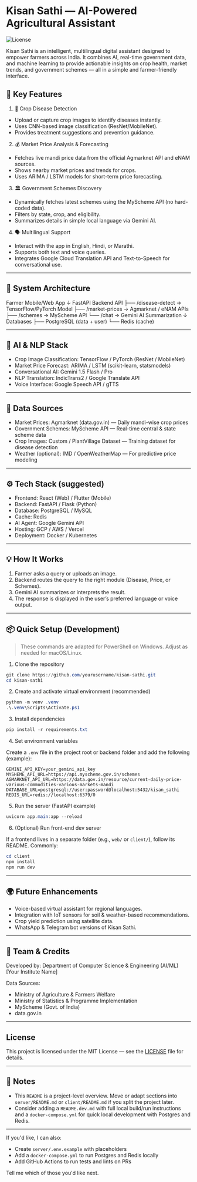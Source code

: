
# Kisan Sathi — AI-Powered Agricultural Assistant

![License](https://img.shields.io/badge/license-MIT-brightgreen.svg)

Kisan Sathi is an intelligent, multilingual digital assistant designed to empower farmers across India. It combines AI, real-time government data, and machine learning to provide actionable insights on crop health, market trends, and government schemes — all in a simple and farmer-friendly interface.

## 🚀 Key Features

1. 🧠 Crop Disease Detection

- Upload or capture crop images to identify diseases instantly.
- Uses CNN-based image classification (ResNet/MobileNet).
- Provides treatment suggestions and prevention guidance.

2. 💰 Market Price Analysis & Forecasting

- Fetches live mandi price data from the official Agmarknet API and eNAM sources.
- Shows nearby market prices and trends for crops.
- Uses ARIMA / LSTM models for short-term price forecasting.

3. 🏛️ Government Schemes Discovery

- Dynamically fetches latest schemes using the MyScheme API (no hard-coded data).
- Filters by state, crop, and eligibility.
- Summarizes details in simple local language via Gemini AI.

4. 🗣️ Multilingual Support

- Interact with the app in English, Hindi, or Marathi.
- Supports both text and voice queries.
- Integrates Google Cloud Translation API and Text-to-Speech for conversational use.

---

## 🧩 System Architecture

Farmer Mobile/Web App
	↓
FastAPI Backend API
   ├── /disease-detect  → TensorFlow/PyTorch Model
   ├── /market-prices   → Agmarknet / eNAM APIs
   ├── /schemes         → MyScheme API
   └── /chat            → Gemini AI Summarization
	↓
Databases
   ├── PostgreSQL (data + user)
   └── Redis (cache)

---

## 🧠 AI & NLP Stack

- Crop Image Classification: TensorFlow / PyTorch (ResNet / MobileNet)
- Market Price Forecast: ARIMA / LSTM (scikit-learn, statsmodels)
- Conversational AI: Gemini 1.5 Flash / Pro
- NLP Translation: IndicTrans2 / Google Translate API
- Voice Interface: Google Speech API / gTTS

---

## 🔌 Data Sources

- Market Prices: Agmarknet (data.gov.in) — Daily mandi-wise crop prices
- Government Schemes: MyScheme API — Real-time central & state scheme data
- Crop Images: Custom / PlantVillage Dataset — Training dataset for disease detection
- Weather (optional): IMD / OpenWeatherMap — For predictive price modeling

---

## ⚙️ Tech Stack (suggested)

- Frontend: React (Web) / Flutter (Mobile)
- Backend: FastAPI / Flask (Python)
- Database: PostgreSQL / MySQL
- Cache: Redis
- AI Agent: Google Gemini API
- Hosting: GCP / AWS / Vercel
- Deployment: Docker / Kubernetes

---

## 💡 How It Works

1. Farmer asks a query or uploads an image.
2. Backend routes the query to the right module (Disease, Price, or Schemes).
3. Gemini AI summarizes or interprets the result.
4. The response is displayed in the user’s preferred language or voice output.

---

## 📦 Quick Setup (Development)

> These commands are adapted for PowerShell on Windows. Adjust as needed for macOS/Linux.

1. Clone the repository

```powershell
git clone https://github.com/yourusername/kisan-sathi.git
cd kisan-sathi
```

2. Create and activate virtual environment (recommended)

```powershell
python -m venv .venv
.\.venv\Scripts\Activate.ps1
```

3. Install dependencies

```powershell
pip install -r requirements.txt
```

4. Set environment variables

Create a `.env` file in the project root or backend folder and add the following (example):

```env
GEMINI_API_KEY=your_gemini_api_key
MYSHEME_API_URL=https://api.myscheme.gov.in/schemes
AGMARKNET_API_URL=https://data.gov.in/resource/current-daily-price-various-commodities-various-markets-mandi
DATABASE_URL=postgresql://user:password@localhost:5432/kisan_sathi
REDIS_URL=redis://localhost:6379/0
```

5. Run the server (FastAPI example)

```powershell
uvicorn app.main:app --reload
```

6. (Optional) Run front-end dev server

If a frontend lives in a separate folder (e.g., `web/` or `client/`), follow its README. Commonly:

```powershell
cd client
npm install
npm run dev
```

---

## 🌍 Future Enhancements

- Voice-based virtual assistant for regional languages.
- Integration with IoT sensors for soil & weather-based recommendations.
- Crop yield prediction using satellite data.
- WhatsApp & Telegram bot versions of Kisan Sathi.

---

## 👥 Team & Credits

Developed by:
Department of Computer Science & Engineering (AI/ML)
[Your Institute Name]

Data Sources:
- Ministry of Agriculture & Farmers Welfare
- Ministry of Statistics & Programme Implementation
- MyScheme (Govt. of India)
- data.gov.in

---

## License

This project is licensed under the MIT License — see the [LICENSE](./LICENSE) file for details.

---

## 📌 Notes

- This `README` is a project-level overview. Move or adapt sections into `server/README.md` or `client/README.md` if you split the project later.
- Consider adding a `README.dev.md` with full local build/run instructions and a `docker-compose.yml` for quick local development with Postgres and Redis.

---

If you'd like, I can also:

- Create `server/.env.example` with placeholders
- Add a `docker-compose.yml` to run Postgres and Redis locally
- Add GitHub Actions to run tests and lints on PRs

Tell me which of those you'd like next.